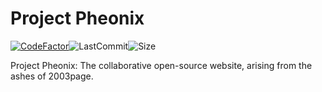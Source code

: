 # Project Pheonix

[![CodeFactor](https://www.codefactor.io/repository/github/2003tech/projectpheonix/badge)](https://www.codefactor.io/repository/github/2003tech/projectpheonix)![LastCommit](https://img.shields.io/github/last-commit/2003tech/ProjectPheonix)![Size](https://img.shields.io/github/repo-size/2003tech/ProjectPheonix)

Project Pheonix: The collaborative open-source website, arising from the ashes of 2003page.
